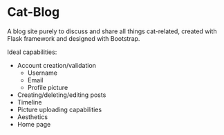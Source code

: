 # Cat-Blog
A blog site purely to discuss and share all things cat-related, created with Flask framework and designed with Bootstrap.

Ideal capabilities:
- Account creation/validation
  - Username
  - Email
  - Profile picture
- Creating/deleting/editing posts
- Timeline
- Picture uploading capabilities
- Aesthetics
- Home page
